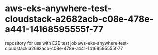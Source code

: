 # aws-eks-anywhere-test-cloudstack-a2682acb-c08e-478e-a441-14168595555f-77
repository for use with E2E test job aws-eks-anywhere-test-cloudstack:a2682acb-c08e-478e-a441-14168595555f-77
